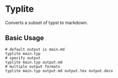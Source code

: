 # Typlite

Converts a subset of typst to markdown.

## Basic Usage

```shell
# default output is main.md
typlite main.typ
# specify output
typlite main.typ output.md
# multiple output formats
typlite main.typ output.md output.tex output.docx
```

<!-- ## Feature

not implemented yet

- **Contexual Content Rendering**: Contents begin with `context` keyword will be rendered as svg output. The svg output will be embedded inline in the output file as **base64** by default, if the `--assets-path` parameter is not specified. Otherwise, the svg output will be saved in the specified folder and the path will be embedded in the output file. By specify the `--assets-src-path` parameter, the source code of the context will also be saved in the specified folder.

    For example, the following folder structure is generated by the following command:

    ```shell
    typlite main.typ --assets-path assets --assets-src-path assets-src
    ```

    ```bash
    .
    ├── assets # when --assets-path is specified
    │   ├── 1_Dark.svg
    │   └── 1_Light.svg
    ├── assets-src # when --assets-src-path is specified
    │   └── 1.typ # 1 is the numbering of the context block
    ├── main.md # output file
    └── main.typ # input file
    ```

- **Raw Output**: Raw codes with `typlite` language will be directly output into the Markdown result. -->
